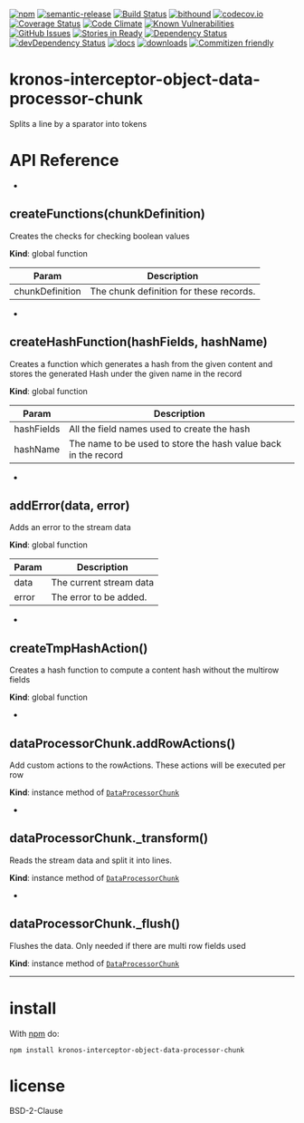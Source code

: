 [![npm](https://img.shields.io/npm/v/kronos-interceptor-object-data-processor-chunk.svg)](https://www.npmjs.com/package/kronos-interceptor-object-data-processor-chunk)
[![semantic-release](https://img.shields.io/badge/%20%20%F0%9F%93%A6%F0%9F%9A%80-semantic--release-e10079.svg)](https://github.com/Kronos-integration/kronos-interceptor-object-data-processor-chunk)
[![Build Status](https://secure.travis-ci.org/Kronos-integration/kronos-interceptor-object-data-processor-chunk.png)](http://travis-ci.org/Kronos-integration/kronos-interceptor-object-data-processor-chunk)
[![bithound](https://www.bithound.io/github/Kronos-integration/kronos-interceptor-object-data-processor-chunk/badges/score.svg)](https://www.bithound.io/github/Kronos-integration/kronos-interceptor-object-data-processor-chunk)
[![codecov.io](http://codecov.io/github/Kronos-integration/kronos-interceptor-object-data-processor-chunk/coverage.svg?branch=master)](http://codecov.io/github/Kronos-integration/kronos-interceptor-object-data-processor-chunk?branch=master)
[![Coverage Status](https://coveralls.io/repos/Kronos-integration/kronos-interceptor-object-data-processor-chunk/badge.svg)](https://coveralls.io/r/Kronos-integration/kronos-interceptor-object-data-processor-chunk)
[![Code Climate](https://codeclimate.com/github/Kronos-integration/kronos-interceptor-object-data-processor-chunk/badges/gpa.svg)](https://codeclimate.com/github/Kronos-integration/kronos-interceptor-object-data-processor-chunk)
[![Known Vulnerabilities](https://snyk.io/test/github/Kronos-integration/kronos-interceptor-object-data-processor-chunk/badge.svg)](https://snyk.io/test/github/Kronos-integration/kronos-interceptor-object-data-processor-chunk)
[![GitHub Issues](https://img.shields.io/github/issues/Kronos-integration/kronos-interceptor-object-data-processor-chunk.svg?style=flat-square)](https://github.com/Kronos-integration/kronos-interceptor-object-data-processor-chunk/issues)
[![Stories in Ready](https://badge.waffle.io/Kronos-integration/kronos-interceptor-object-data-processor-chunk.svg?label=ready&title=Ready)](http://waffle.io/Kronos-integration/kronos-interceptor-object-data-processor-chunk)
[![Dependency Status](https://david-dm.org/Kronos-integration/kronos-interceptor-object-data-processor-chunk.svg)](https://david-dm.org/Kronos-integration/kronos-interceptor-object-data-processor-chunk)
[![devDependency Status](https://david-dm.org/Kronos-integration/kronos-interceptor-object-data-processor-chunk/dev-status.svg)](https://david-dm.org/Kronos-integration/kronos-interceptor-object-data-processor-chunk#info=devDependencies)
[![docs](http://inch-ci.org/github/Kronos-integration/kronos-interceptor-object-data-processor-chunk.svg?branch=master)](http://inch-ci.org/github/Kronos-integration/kronos-interceptor-object-data-processor-chunk)
[![downloads](http://img.shields.io/npm/dm/kronos-interceptor-object-data-processor-chunk.svg?style=flat-square)](https://npmjs.org/package/kronos-interceptor-object-data-processor-chunk)
[![Commitizen friendly](https://img.shields.io/badge/commitizen-friendly-brightgreen.svg)](http://commitizen.github.io/cz-cli/)


kronos-interceptor-object-data-processor-chunk
=====
Splits a line by a sparator into tokens

# API Reference

* <a name="createFunctions"></a>

## createFunctions(chunkDefinition)
Creates the checks for checking boolean values

**Kind**: global function  

| Param | Description |
| --- | --- |
| chunkDefinition | The chunk definition for these records. |


* <a name="createHashFunction"></a>

## createHashFunction(hashFields, hashName)
Creates a function which generates a hash from the given content and stores the generated Hash under the given name in the record

**Kind**: global function  

| Param | Description |
| --- | --- |
| hashFields | All the field names used to create the hash |
| hashName | The name to be used to store the hash value back in the record |


* <a name="addError"></a>

## addError(data, error)
Adds an error to the stream data

**Kind**: global function  

| Param | Description |
| --- | --- |
| data | The current stream data |
| error | The error to be added. |


* <a name="createTmpHashAction"></a>

## createTmpHashAction()
Creates a hash function to compute a content hash without the multirow fields

**Kind**: global function  

* <a name="DataProcessorChunk+addRowActions"></a>

## dataProcessorChunk.addRowActions()
Add custom actions to the rowActions.
These actions will be executed per row

**Kind**: instance method of <code>[DataProcessorChunk](#DataProcessorChunk)</code>  

* <a name="DataProcessorChunk+_transform"></a>

## dataProcessorChunk._transform()
Reads the stream data and split it into lines.

**Kind**: instance method of <code>[DataProcessorChunk](#DataProcessorChunk)</code>  

* <a name="DataProcessorChunk+_flush"></a>

## dataProcessorChunk._flush()
Flushes the data.
Only needed if there are multi row fields used

**Kind**: instance method of <code>[DataProcessorChunk](#DataProcessorChunk)</code>  

* * *

install
=======

With [npm](http://npmjs.org) do:

```shell
npm install kronos-interceptor-object-data-processor-chunk
```

license
=======

BSD-2-Clause
